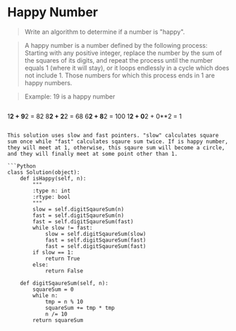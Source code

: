 # Happy Number

> Write an algorithm to determine if a number is "happy".

> A happy number is a number defined by the following process: Starting with any positive integer, replace the number by the sum of the squares of its digits, and repeat the process until the number equals 1 (where it will stay), or it loops endlessly in a cycle which does not include 1. Those numbers for which this process ends in 1 are happy numbers.

> Example: 19 is a happy number

> ```
1**2 + 9**2 = 82
8**2 + 2**2 = 68
6**2 + 8**2 = 100
1**2 + 0**2 + 0**2 = 1
```

This solution uses slow and fast pointers. "slow" calculates square sum once while "fast" calculates sqaure sum twice. If is happy number, they will meet at 1, otherwise, this sqaure sum will become a circle, and they will finally meet at some point other than 1.

```Python
class Solution(object):
    def isHappy(self, n):
        """
        :type n: int
        :rtype: bool
        """
        slow = self.digitSqaureSum(n)
        fast = self.digitSqaureSum(n)
        fast = self.digitSqaureSum(fast)
        while slow != fast:
            slow = self.digitSqaureSum(slow)
            fast = self.digitSqaureSum(fast)
            fast = self.digitSqaureSum(fast)
        if slow == 1:
            return True
        else:
            return False

    def digitSqaureSum(self, n):
        squareSum = 0
        while n:
            tmp = n % 10
            squareSum += tmp * tmp
            n /= 10
        return squareSum
```
